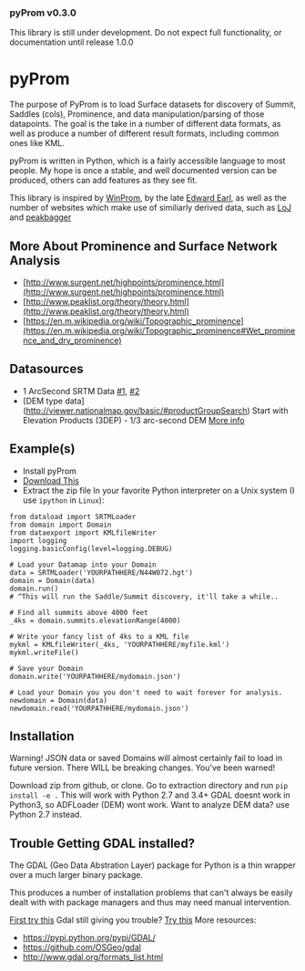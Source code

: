 ### pyProm v0.3.0


This library is still under development. Do not expect full functionality, or documentation until release 1.0.0

pyProm
======

The purpose of PyProm is to load Surface datasets for discovery of Summit, Saddles (cols),
Prominence, and data manipulation/parsing of those datapoints. The goal is the take in a number of
different data formats, as well as produce a number of different result formats, including common
ones like KML.

pyProm is written in Python, which is a fairly accessible language to most people. My hope is once 
a stable, and well documented version can be produced, others can add features as they see fit.

This library is inspired by [WinProm](https://github.com/edwardearl/winprom), by the late [Edward Earl](http://peakbagger.com/climber/climber.aspx?cid=601), as well as the number of websites
which make use of similiarly derived data, such as [LoJ](listsofjohn.com) and [peakbagger](peakbagger.com)

More About Prominence and Surface Network Analysis
--------------------------------------------------

* [http://www.surgent.net/highpoints/prominence.html](http://www.surgent.net/highpoints/prominence.html)
* [http://www.peaklist.org/theory/theory.html](http://www.peaklist.org/theory/theory.html)
* [https://en.m.wikipedia.org/wiki/Topographic_prominence](https://en.m.wikipedia.org/wiki/Topographic_prominence#Wet_prominence_and_dry_prominence)

Datasources
-----------
* 1 ArcSecond SRTM Data [#1](https://dds.cr.usgs.gov/srtm/version1/United_States_1arcsec/1arcsec/), [#2](https://dds.cr.usgs.gov/srtm/version2_1/SRTM1/)
* [DEM type data] (http://viewer.nationalmap.gov/basic/#productGroupSearch) Start with Elevation Products (3DEP) - 1/3 arc-second DEM [More info](http://www.digitalpreservation.gov/formats/fdd/fdd000281.shtml)

Example(s)
----------
* Install pyProm
* [Download This](https://dds.cr.usgs.gov/srtm/version2_1/SRTM1/Region_06/N44W072.hgt.zip)
* Extract the zip file
In your favorite Python interpreter on a Unix system (I use `ipython` in `Linux`):

```
from dataload import SRTMLoader
from domain import Domain
from dataexport import KMLfileWriter
import logging
logging.basicConfig(level=logging.DEBUG)

# Load your Datamap into your Domain
data = SRTMLoader('YOURPATHHERE/N44W072.hgt')
domain = Domain(data)
domain.run()
# ^This will run the Saddle/Summit discovery, it'll take a while..

# Find all summits above 4000 feet
_4ks = domain.summits.elevationRange(4000)

# Write your fancy list of 4ks to a KML file
mykml = KMLfileWriter(_4ks, 'YOURPATHHERE/myfile.kml')
mykml.writeFile()

# Save your Domain
domain.write('YOURPATHHERE/mydomain.json')

# Load your Domain you you don't need to wait forever for analysis.
newdomain = Domain(data)
newdomain.read('YOURPATHHERE/mydomain.json')
```

Installation
------------
Warning! JSON data or saved Domains will almost certainly fail to load in future version. There WILL be breaking changes. You've been warned!


Download zip from github, or clone.
Go to extraction directory and run `pip install -e .`
This will work with Python 2.7 and 3.4+
GDAL doesnt work in Python3, so ADFLoader (DEM) wont work. Want to analyze DEM data? use Python 2.7 instead.

Trouble Getting GDAL installed?
-------------------------------
The GDAL (Geo Data Abstration Layer) package for Python is a thin wrapper over a much larger binary package.

This produces a number of installation problems that can't always be easily dealt with with package managers
and thus may need manual intervention.

[First try this](http://www.sarasafavi.com/installing-gdalogr-on-ubuntu.html)
Gdal still giving you trouble? [Try this](http://gis.stackexchange.com/questions/9553/installing-gdal-and-ogr-for-pythonround)
More resources:
* https://pypi.python.org/pypi/GDAL/
* https://github.com/OSGeo/gdal
* http://www.gdal.org/formats_list.html



